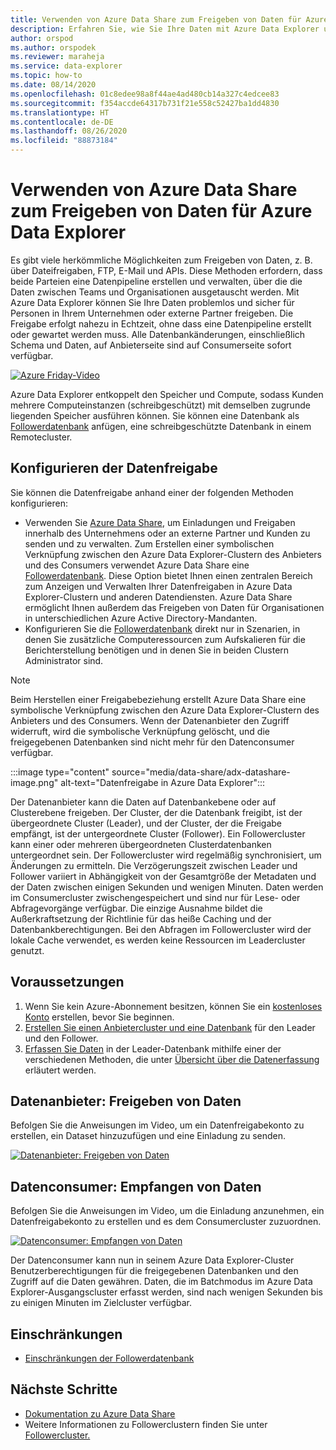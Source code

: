 ```yaml
---
title: Verwenden von Azure Data Share zum Freigeben von Daten für Azure Data Explorer
description: Erfahren Sie, wie Sie Ihre Daten mit Azure Data Explorer und Azure Data Share freigeben.
author: orspod
ms.author: orspodek
ms.reviewer: maraheja
ms.service: data-explorer
ms.topic: how-to
ms.date: 08/14/2020
ms.openlocfilehash: 01c8edee98a8f44ae4ad480cb14a327c4edcee83
ms.sourcegitcommit: f354accde64317b731f21e558c52427ba1dd4830
ms.translationtype: HT
ms.contentlocale: de-DE
ms.lasthandoff: 08/26/2020
ms.locfileid: "88873184"
---
```

# <a name="use-azure-data-share-to-share-data-with-azure-data-explorer"></a>Verwenden von Azure Data Share zum Freigeben von Daten für Azure Data Explorer

Es gibt viele herkömmliche Möglichkeiten zum Freigeben von Daten, z. B. über Dateifreigaben, FTP, E-Mail und APIs. Diese Methoden erfordern, dass beide Parteien eine Datenpipeline erstellen und verwalten, über die die Daten zwischen Teams und Organisationen ausgetauscht werden. Mit Azure Data Explorer können Sie Ihre Daten problemlos und sicher für Personen in Ihrem Unternehmen oder externe Partner freigeben. Die Freigabe erfolgt nahezu in Echtzeit, ohne dass eine Datenpipeline erstellt oder gewartet werden muss. Alle Datenbankänderungen, einschließlich Schema und Daten, auf Anbieterseite sind auf Consumerseite sofort verfügbar.

[![Azure Friday-Video](https://img.youtube.com/vi/Q3MJv90PegE/0.jpg)](https://www.youtube.com/watch?v=Q3MJv90PegE?&autoplay=1)

Azure Data Explorer entkoppelt den Speicher und Compute, sodass Kunden mehrere Computeinstanzen (schreibgeschützt) mit demselben zugrunde liegenden Speicher ausführen können. Sie können eine Datenbank als [Followerdatenbank](follower.md) anfügen, eine schreibgeschützte Datenbank in einem Remotecluster.

## <a name="configure-data-sharing"></a>Konfigurieren der Datenfreigabe 

Sie können die Datenfreigabe anhand einer der folgenden Methoden konfigurieren:

* Verwenden Sie [Azure Data Share](/azure/data-share/), um Einladungen und Freigaben innerhalb des Unternehmens oder an externe Partner und Kunden zu senden und zu verwalten. Zum Erstellen einer symbolischen Verknüpfung zwischen den Azure Data Explorer-Clustern des Anbieters und des Consumers verwendet Azure Data Share eine [Followerdatenbank](follower.md). Diese Option bietet Ihnen einen zentralen Bereich zum Anzeigen und Verwalten Ihrer Datenfreigaben in Azure Data Explorer-Clustern und anderen Datendiensten. Azure Data Share ermöglicht Ihnen außerdem das Freigeben von Daten für Organisationen in unterschiedlichen Azure Active Directory-Mandanten.
* Konfigurieren Sie die [Followerdatenbank](follower.md) direkt nur in Szenarien, in denen Sie zusätzliche Computeressourcen zum Aufskalieren für die Berichterstellung benötigen und in denen Sie in beiden Clustern Administrator sind.

> [!Note] 
> Beim Herstellen einer Freigabebeziehung erstellt Azure Data Share eine symbolische Verknüpfung zwischen den Azure Data Explorer-Clustern des Anbieters und des Consumers. Wenn der Datenanbieter den Zugriff widerruft, wird die symbolische Verknüpfung gelöscht, und die freigegebenen Datenbanken sind nicht mehr für den Datenconsumer verfügbar.

:::image type="content" source="media/data-share/adx-datashare-image.png" alt-text="Datenfreigabe in Azure Data Explorer":::

Der Datenanbieter kann die Daten auf Datenbankebene oder auf Clusterebene freigeben. Der Cluster, der die Datenbank freigibt, ist der übergeordnete Cluster (Leader), und der Cluster, der die Freigabe empfängt, ist der untergeordnete Cluster (Follower). Ein Followercluster kann einer oder mehreren übergeordneten Clusterdatenbanken untergeordnet sein. Der Followercluster wird regelmäßig synchronisiert, um Änderungen zu ermitteln. Die Verzögerungszeit zwischen Leader und Follower variiert in Abhängigkeit von der Gesamtgröße der Metadaten und der Daten zwischen einigen Sekunden und wenigen Minuten. Daten werden im Consumercluster zwischengespeichert und sind nur für Lese- oder Abfragevorgänge verfügbar. Die einzige Ausnahme bildet die Außerkraftsetzung der Richtlinie für das heiße Caching und der Datenbankberechtigungen. Bei den Abfragen im Followercluster wird der lokale Cache verwendet, es werden keine Ressourcen im Leadercluster genutzt.

## <a name="prerequisites"></a>Voraussetzungen

1. Wenn Sie kein Azure-Abonnement besitzen, können Sie ein [kostenloses Konto](https://azure.microsoft.com/free/) erstellen, bevor Sie beginnen.
1. [Erstellen Sie einen Anbietercluster und eine Datenbank](create-cluster-database-portal.md) für den Leader und den Follower.
1. [Erfassen Sie Daten](ingest-sample-data.md) in der Leader-Datenbank mithilfe einer der verschiedenen Methoden, die unter [Übersicht über die Datenerfassung](ingest-data-overview.md) erläutert werden.

## <a name="data-provider---share-data"></a>Datenanbieter: Freigeben von Daten

Befolgen Sie die Anweisungen im Video, um ein Datenfreigabekonto zu erstellen, ein Dataset hinzuzufügen und eine Einladung zu senden.

[![Datenanbieter: Freigeben von Daten](https://img.youtube.com/vi/QmsTnr90_5o/0.jpg)](https://youtu.be/QmsTnr90_5o?&autoplay=1)

## <a name="data-consumer---receive-data"></a>Datenconsumer: Empfangen von Daten

Befolgen Sie die Anweisungen im Video, um die Einladung anzunehmen, ein Datenfreigabekonto zu erstellen und es dem Consumercluster zuzuordnen.

[![Datenconsumer: Empfangen von Daten](https://img.youtube.com/vi/vBq6iFaCpdA/0.jpg)](https://youtu.be/vBq6iFaCpdA?&autoplay=1)

Der Datenconsumer kann nun in seinem Azure Data Explorer-Cluster Benutzerberechtigungen für die freigegebenen Datenbanken und den Zugriff auf die Daten gewähren. Daten, die im Batchmodus im Azure Data Explorer-Ausgangscluster erfasst werden, sind nach wenigen Sekunden bis zu einigen Minuten im Zielcluster verfügbar.

## <a name="limitations"></a>Einschränkungen

* [Einschränkungen der Followerdatenbank](follower.md#limitations)

## <a name="next-steps"></a>Nächste Schritte

* [Dokumentation zu Azure Data Share](/azure/data-share/)
* Weitere Informationen zu Followerclustern finden Sie unter [Followercluster.](follower.md)
